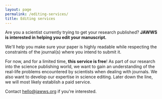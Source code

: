 ```yaml
---
layout: page
permalink: /editing-services/
title: Editing services
---
```


Are you a scientist currently trying to get your research published? **JAWWS is interested in helping you edit your manuscript.**

We'll help you make sure your paper is highly readable while respecting the constraints of the journal(s) where you intend to submit it. 

For now, and for a limited time, **this service is free**! As part of our research into the science publishing world, we want to gain an understanding of the real-life problems encountered by scientists when dealing with journals. We also want to develop our expertise in science editing. Later down the line, we will most likely establish a paid service.

Contact [hello@jawws.org](https://jawws.org/blog/) if you're interested.